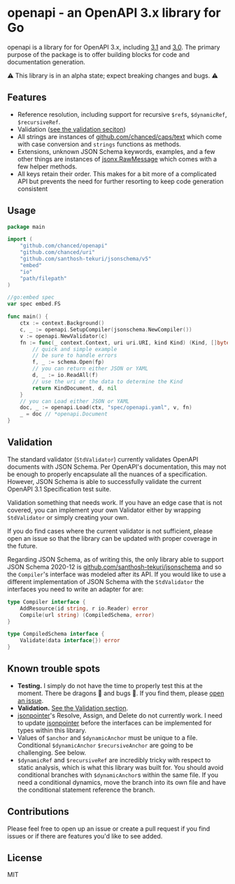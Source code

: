 # openapi - an OpenAPI 3.x library for Go

openapi is a library for for OpenAPI 3.x, including
[3.1](https://spec.openapis.org/oas/v3.1.0) and
[3.0](https://spec.openapis.org/oas/v3.0.3). The primary purpose of the package
is to offer building blocks for code and documentation generation.

:warning: This library is in an alpha state; expect breaking changes and bugs. :warning:

## Features

-   Reference resolution, including support for recursive `$ref`s, `$dynamicRef`,
    `$recursiveRef`.
-   Validation ([see the validation seciton](#validation))
-   All strings are instances of
    [github.com/chanced/caps/text](https://github.com/chanced/caps)
    which come with case conversion and `strings` functions as methods.
-   Extensions, unknown JSON Schema keywords, examples, and a few other things
    are instances of [jsonx.RawMessage](https://github.com/chanced/jsonx) which
    comes with a few helper methods.
-   All keys retain their order. This makes for a bit more of a complicated API
    but prevents the need for further resorting to keep code generation consistent

## Usage

```go
package main

import (
    "github.com/chanced/openapi"
    "github.com/chanced/uri"
    "github.com/santhosh-tekuri/jsonschema/v5"
    "embed"
    "io"
    "path/filepath"
)

//go:embed spec
var spec embed.FS

func main() {
    ctx := context.Background()
    c, _ := openapi.SetupCompiler(jsonschema.NewCompiler())
    v := openapi.NewValidator(c)
    fn := func(_ context.Context, uri uri.URI, kind Kind) (Kind, []byte, error){
        // quick and simple example
        // be sure to handle errors
        f, _ := schema.Open(fp)
        // you can return either JSON or YAML
        d, _ := io.ReadAll(f)
        // use the uri or the data to determine the Kind
        return KindDocument, d, nil
    }
    // you can Load either JSON or YAML
    doc, _ := openapi.Load(ctx, "spec/openapi.yaml", v, fn)
    _ = doc // *openapi.Document
}
```

## Validation

The standard validator (`StdValidator`) currently validates OpenAPI documents
with JSON Schema. Per OpenAPI's documentation, this may not be enough to
properly encapsulate all the nuances of a specification. However, JSON Schema is
able to successfully validate the current OpenAPI 3.1 Specification test suite.

Validation something that needs work. If you have an edge case that is not
covered, you can implement your own Validator either by wrapping `StdValidator`
or simply creating your own.

If you do find cases where the current validator is not sufficient, please open
an issue so that the library can be updated with proper coverage in the future.

Regarding JSON Schema, as of writing this, the only library able to support JSON
Schema 2020-12 is
[github.com/santhosh-tekuri/jsonschema](https://github.com/santhosh-tekuri/jsonschema)
and so the `Compiler`'s interface was modeled after its API. If you would like
to use a different implementation of JSON Schema with the `StdValidator` the
interfaces you need to write an adapter for are:

```go
type Compiler interface {
	AddResource(id string, r io.Reader) error
	Compile(url string) (CompiledSchema, error)
}

type CompiledSchema interface {
	Validate(data interface{}) error
}
```

## Known trouble spots

-   **Testing.** I simply do not have the time to properly test this at the moment.
    There be dragons :dragon_face: and bugs :lady_beetle:. If you find them, please [open an issue](https://github.com/chanced/openapi/issues/new).
-   **Validation.** [See the Validation section](#validation).
-   [jsonpointer](https://github.com/chanced/jsonpointer)'s Resolve, Assign, and
    Delete do not currently work. I need to update
    [jsonpointer](https://github.com/chanced/jsonpointer) before the interfaces
    can be implemented for types within this library.
-   Values of `$anchor` and `$dynamicAnchor` must be unique to a file.
    Conditional `$dynamicAnchor` `$recursiveAnchor` are going to be challenging.
    See below.
-   `$dynamicRef` and `$recursiveRef` are incredibly tricky with respect to
    static analysis, which is what this library was built for. You should avoid
    conditional branches with `$dynamicAnchor`s within the same file. If you
    need a conditional dynamics, move the branch into its own file and have the
    conditional statement reference the branch.

## Contributions

Please feel free to open up an issue or create a pull request if you find issues
or if there are features you'd like to see added.

## License

MIT
